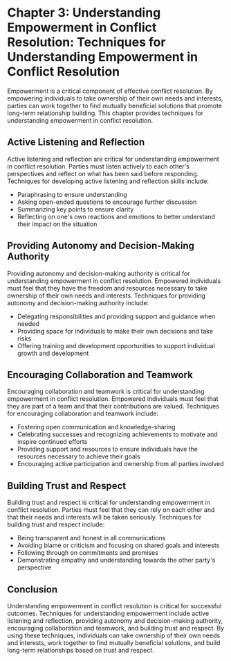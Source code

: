 Chapter 3: Understanding Empowerment in Conflict Resolution: Techniques for Understanding Empowerment in Conflict Resolution
============================================================================================================================

Empowerment is a critical component of effective conflict resolution. By empowering individuals to take ownership of their own needs and interests, parties can work together to find mutually beneficial solutions that promote long-term relationship building. This chapter provides techniques for understanding empowerment in conflict resolution.

Active Listening and Reflection
-------------------------------

Active listening and reflection are critical for understanding empowerment in conflict resolution. Parties must listen actively to each other's perspectives and reflect on what has been said before responding. Techniques for developing active listening and reflection skills include:

* Paraphrasing to ensure understanding
* Asking open-ended questions to encourage further discussion
* Summarizing key points to ensure clarity
* Reflecting on one's own reactions and emotions to better understand their impact on the situation

Providing Autonomy and Decision-Making Authority
------------------------------------------------

Providing autonomy and decision-making authority is critical for understanding empowerment in conflict resolution. Empowered individuals must feel that they have the freedom and resources necessary to take ownership of their own needs and interests. Techniques for providing autonomy and decision-making authority include:

* Delegating responsibilities and providing support and guidance when needed
* Providing space for individuals to make their own decisions and take risks
* Offering training and development opportunities to support individual growth and development

Encouraging Collaboration and Teamwork
--------------------------------------

Encouraging collaboration and teamwork is critical for understanding empowerment in conflict resolution. Empowered individuals must feel that they are part of a team and that their contributions are valued. Techniques for encouraging collaboration and teamwork include:

* Fostering open communication and knowledge-sharing
* Celebrating successes and recognizing achievements to motivate and inspire continued efforts
* Providing support and resources to ensure individuals have the resources necessary to achieve their goals
* Encouraging active participation and ownership from all parties involved

Building Trust and Respect
--------------------------

Building trust and respect is critical for understanding empowerment in conflict resolution. Parties must feel that they can rely on each other and that their needs and interests will be taken seriously. Techniques for building trust and respect include:

* Being transparent and honest in all communications
* Avoiding blame or criticism and focusing on shared goals and interests
* Following through on commitments and promises
* Demonstrating empathy and understanding towards the other party's perspective

Conclusion
----------

Understanding empowerment in conflict resolution is critical for successful outcomes. Techniques for understanding empowerment include active listening and reflection, providing autonomy and decision-making authority, encouraging collaboration and teamwork, and building trust and respect. By using these techniques, individuals can take ownership of their own needs and interests, work together to find mutually beneficial solutions, and build long-term relationships based on trust and respect.
